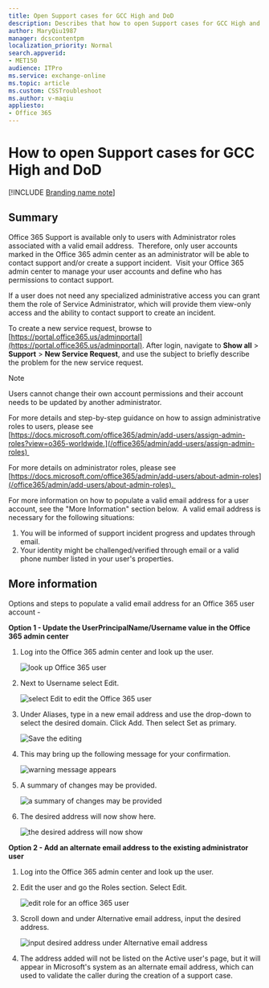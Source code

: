 ```yaml
---
title: Open Support cases for GCC High and DoD
description: Describes that how to open Support cases for GCC High and DoD.
author: MaryQiu1987
manager: dcscontentpm
localization_priority: Normal
search.appverid: 
- MET150
audience: ITPro
ms.service: exchange-online
ms.topic: article
ms.custom: CSSTroubleshoot
ms.author: v-maqiu
appliesto:
- Office 365
---
```


# How to open Support cases for GCC High and DoD

[!INCLUDE [Branding name note](../../../includes/branding-name-note.md)]

## Summary

Office 365 Support is available only to users with Administrator roles associated with a valid email address.  Therefore, only user accounts marked in the Office 365 admin center as an administrator will be able to contact support and/or create a support incident.  Visit your Office 365 admin center to manage your user accounts and define who has permissions to contact support.

If a user does not need any specialized administrative access you can grant them the role of Service Administrator, which will provide them view-only access and the ability to contact support to create an incident.

To create a new service request, browse to [https://portal.office365.us/adminportal](https://portal.office365.us/adminportal). After login, navigate to **Show all** > **Support** > **New Service Request**, and use the subject to briefly describe the problem for the new service request.

> [!NOTE]
> Users cannot change their own account permissions and their account needs to be updated by another administrator.

For more details and step-by-step guidance on how to assign administrative roles to users, please see [https://docs.microsoft.com/office365/admin/add-users/assign-admin-roles?view=o365-worldwide.](/office365/admin/add-users/assign-admin-roles)  

For more details on administrator roles, please see [https://docs.microsoft.com/office365/admin/add-users/about-admin-roles](/office365/admin/add-users/about-admin-roles).  

For more information on how to populate a valid email address for a user account, see the "More Information" section below.  A valid email address is necessary for the following situations: 

1. You will be informed of support incident progress and updates through email. 
2. Your identity might be challenged/verified through email or a valid phone number listed in your user's properties. 

## More information

Options and steps to populate a valid email address for an Office 365 user account -

**Option 1 - Update the UserPrincipalName/Username value in the Office 365 admin center** 

1. Log into the Office 365 admin center and look up the user.

   ![look up Office 365 user](./media/support-cases-for-gcc-high-dod/look-up-o365-user.png)

1. Next to Username select Edit. 

   ![select Edit to edit the Office 365 user](./media/support-cases-for-gcc-high-dod/edit-o365-user.png) 

1. Under Aliases, type in a new email address and use the drop-down to select the desired domain. Click Add. Then select Set as primary. 

   ![Save the editing](./media/support-cases-for-gcc-high-dod/save-the-edit.png)

1. This may bring up the following message for your confirmation. 

   ![warning message appears](./media/support-cases-for-gcc-high-dod/warning-message-appear.png)

1. A summary of changes may be provided. 

   ![a summary of changes may be provided](./media/support-cases-for-gcc-high-dod/summary-change-provided.png)

1. The desired address will now show here. 

   ![the desired address will now show ](./media/support-cases-for-gcc-high-dod/desired-address-show.png) 

**Option 2 - Add an alternate email address to the existing administrator user** 
1. Log into the Office 365 admin center and look up the user.  
1. Edit the user and go the Roles section. Select Edit. 

    ![edit role for an office 365 user](./media/support-cases-for-gcc-high-dod/edit-role.png)

1. Scroll down and under Alternative email address, input the desired address. 

   ![input desired address under Alternative email address](./media/support-cases-for-gcc-high-dod/type-desired-address.png)

1. The address added will not be listed on the Active user's page, but it will appear in Microsoft's system as an alternate email address, which can used to validate the caller during the creation of a support case.